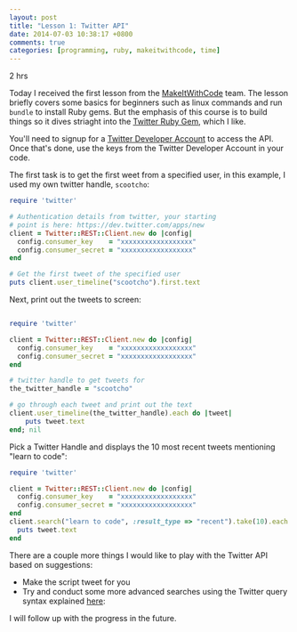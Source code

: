```yaml
---
layout: post
title: "Lesson 1: Twitter API"
date: 2014-07-03 10:38:17 +0800
comments: true
categories: [programming, ruby, makeitwithcode, time]
---
```


2 hrs

Today I received the first lesson from the <a href="https://www.makeitwithcode.com/" target="_blank">MakeItWithCode</a> team. The lesson briefly covers some basics for beginners such as linux commands and run `bundle` to install Ruby gems. But the emphasis of this course is to build things so it dives striaght into the <a href="https://github.com/sferik/twitter" target="_blank">Twitter Ruby Gem</a>, which I like.


You'll need to signup for a <a href="https://dev.twitter.com/apps/new" target="_blank">Twitter Developer Account</a> to access the API. Once that's done, use the keys from the Twitter Developer Account in your code.  

<!--more-->

The first task is to get the first weet from a specified user, in this example, I used my own twitter handle, `scootcho`:


```ruby gets_tweets.rb
require 'twitter'

# Authentication details from twitter, your starting
# point is here: https://dev.twitter.com/apps/new
client = Twitter::REST::Client.new do |config|
  config.consumer_key    = "xxxxxxxxxxxxxxxxxx"
  config.consumer_secret = "xxxxxxxxxxxxxxxxxx"
end

# Get the first tweet of the specified user
puts client.user_timeline("scootcho").first.text
```


Next, print out the tweets to screen:

```ruby gets_tweets.rb

require 'twitter'

client = Twitter::REST::Client.new do |config|
  config.consumer_key    = "xxxxxxxxxxxxxxxxxx"
  config.consumer_secret = "xxxxxxxxxxxxxxxxxx"
end

# twitter handle to get tweets for
the_twitter_handle = "scootcho"

# go through each tweet and print out the text
client.user_timeline(the_twitter_handle).each do |tweet|
    puts tweet.text
end; nil
```


Pick a Twitter Handle and displays the 10 most recent tweets mentioning "learn to code":

```ruby gets_tweets.rb
require 'twitter'

client = Twitter::REST::Client.new do |config|
  config.consumer_key    = "xxxxxxxxxxxxxxxxxx"
  config.consumer_secret = "xxxxxxxxxxxxxxxxxx"
end
client.search("learn to code", :result_type => "recent").take(10).each do |tweet|
  puts tweet.text
end
```

There are a couple more things I would like to play with the Twitter API based on suggestions:

* Make the script tweet for you
* Try and conduct some more advanced searches using the Twitter query syntax explained <a href="https://dev.twitter.com/docs/using-search" target="_blank">here</a>:

I will follow up with the progress in the future.